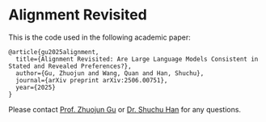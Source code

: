 # Alignment Revisited


This is the code used in the following academic paper: 
```
@article{gu2025alignment,
  title={Alignment Revisited: Are Large Language Models Consistent in Stated and Revealed Preferences?},
  author={Gu, Zhuojun and Wang, Quan and Han, Shuchu},
  journal={arXiv preprint arXiv:2506.00751},
  year={2025}
}  
```

Please contact [Prof. Zhuojun Gu](https://www.albany.edu/business/faculty/zhuojun-gu) or [Dr. Shuchu Han](https://shuchu.github.io/) for any questions.

